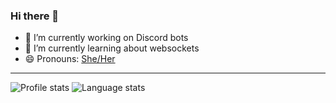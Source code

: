 ### Hi there 👋

- 🔭 I’m currently working on Discord bots
- 🌱 I’m currently learning about websockets
- 😄 Pronouns: [She/Her](http://pronoun.is/she)

<!-- [Check out my blog!](https://issy.dev/) -->

---

<div>
  <img alt="Profile stats" src="https://github-readme-stats.vercel.app/api?username=issy&show_icons=true&count_private=true&include_all_commits=true&title_color=58aa6ff&icon_color=1f6feb&text_color=c3d1d9&bg_color=0d1117&hide_border=true"/>
  <img alt="Language stats" src="https://github-readme-stats.vercel.app/api/top-langs/?username=issy&layout=compact&title_color=58aa6ff&icon_color=1f6feb&text_color=c3d1d9&bg_color=0d1117&hide_border=true"/>
</div>
